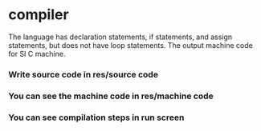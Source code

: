 # compiler

The language has declaration statements, if statements, and assign statements, but does not have loop statements.
The output machine code for SI  C machine.

### Write source code in res/source code
### You can see the machine code in res/machine code
### You can see compilation steps in run screen
